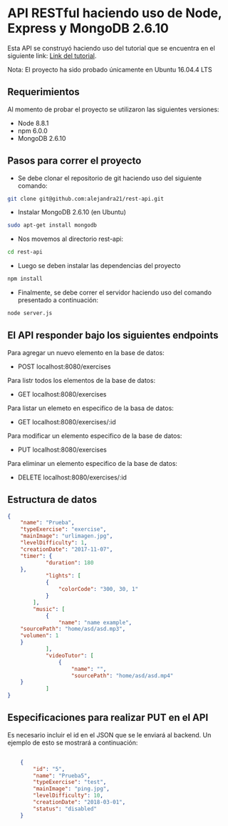 # API RESTful haciendo uso de Node, Express y MongoDB 2.6.10

Esta API se construyó haciendo uso del tutorial que se encuentra en el siguiente link: [Link del tutorial](http://scotch.io/tutorials/javascript/build-a-restful-api-using-node-and-express-4).

Nota: El proyecto ha sido probado únicamente en Ubuntu 16.04.4 LTS

## Requerimientos

Al momento de probar el proyecto se utilizaron las siguientes versiones:

- Node 8.8.1
- npm 6.0.0
- MongoDB 2.6.10

## Pasos para correr el proyecto

- Se debe clonar el repositorio de git haciendo uso del siguiente comando:
```bash
git clone git@github.com:alejandra21/rest-api.git
```
- Instalar MongoDB 2.6.10 (en Ubuntu)
```bash
sudo apt-get install mongodb
```
- Nos movemos al directorio rest-api:
```bash
cd rest-api
```
- Luego se deben instalar las dependencias del proyecto
```bash
npm install
```
- Finalmente, se debe correr el servidor haciendo uso del comando presentado a continuación:
```bash
node server.js
```
## El API  responder bajo los siguientes endpoints

Para agregar un nuevo elemento en la base de datos:
- POST localhost:8080/exercises 

Para listr todos los elementos de la base de datos:
- GET localhost:8080/exercises 

Para listar un elemeto en especifico de la basa de datos:
- GET localhost:8080/exercises/:id 

Para modificar un elemento especifico de la base de datos:
- PUT localhost:8080/exercises

Para eliminar un elemento especifico de la base de datos:
- DELETE localhost:8080/exercises/:id

## Estructura de datos

```json
{
    "name": "Prueba",
    "typeExercise": "exercise",
    "mainImage": "urlimagen.jpg",
    "levelDifficulty": 1,
    "creationDate": "2017-11-07",
    "timer": {
            "duration": 180
    },
            "lights": [
            {
                "colorCode": "300, 30, 1"
            }
        ],
        "music": [
            {
                "name": "name example",
	"sourcePath": "home/asd/asd.mp3",
	"volumen": 1
	}
	        ],
	        "videoTutor": [
	            {
	                "name": "",
	                "sourcePath": "home/asd/asd.mp4"
	}
	        ]
}	

```

## Especificaciones para realizar PUT en el API

Es necesario incluir el id en el JSON que se le enviará al backend. Un ejemplo de esto se mostrará a continuación:

```json
 
	{
	    "id": "5",
	    "name": "Prueba5",
	    "typeExercise": "test",
	    "mainImage": "ping.jpg",
	    "levelDifficulty": 10,
	    "creationDate": "2018-03-01",
	    "status": "disabled"
	}

```

